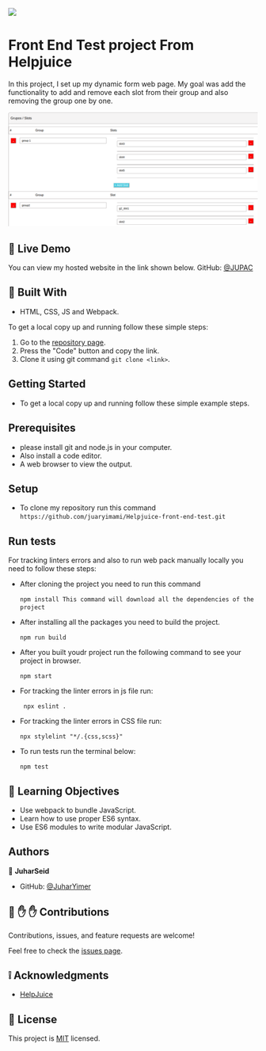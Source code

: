 ![](https://img.shields.io/badge/Microverse-blueviolet)

# Front End Test project From Helpjuice

In this project, I set up my dynamic form web page. My goal was add the functionality to add and remove each slot from their group and also removing the group one by one. 

![screenshot](/public/Screenshot%20from%202023-01-07%2020-02-43.png)

## :red_circle: Live Demo
You can view my hosted website in the link shown below.
GitHub: [@JUPAC](https://juaryimami.github.io/kf-exam/dist/)

## :hammer: Built With

- HTML, CSS, JS and Webpack.

To get a local copy up and running follow these simple steps:

1. Go to the [repository page]( https://juaryimami.github.io/Helpjuice-front-end-test/).
2. Press the "Code" button and copy the link.
3. Clone it using git command `git clone <link>`.

## Getting Started
   - To get a local copy up and running follow these simple example steps.

## Prerequisites
   - please install git and node.js in your computer.
   - Also install a code editor.
   - A web browser to view the output.

## Setup
   - To clone my repository run this command `https://github.com/juaryimami/Helpjuice-front-end-test.git`  

## Run tests
   For tracking linters errors and also to run web pack manually locally you need to follow these steps:

   - After cloning the project you need to run this command

         npm install This command will download all the dependencies of the project

   - After installing all the packages you need to build the project.
        
         npm run build
         
   - After you built youdr project run the following command to see your project in browser.
        
         npm start

  - For tracking the linter errors in js file run:

         npx eslint .

   - For tracking the linter errors in CSS file run:

         npx stylelint "*/.{css,scss}"

   - To run tests run the terminal below:

         npm test

## :blue_book: Learning Objectives

- Use webpack to bundle JavaScript.
- Learn how to use proper ES6 syntax.
- Use ES6 modules to write modular JavaScript.

## Authors

👤 **JuharSeid**

- GitHub: [@JuharYimer](https://github.com/juaryimami)

## 🤝 :raised_hand: :raised_hand: Contributions

Contributions, issues, and feature requests are welcome!

Feel free to check the [issues page](https://github.com/juaryimami/Helpjuice-front-end-test/issues).

## :grey_exclamation: Acknowledgments

- [HelpJuice](https://www.microverse.org/)

## 📝 License

This project is [MIT](LICENSE) licensed.
